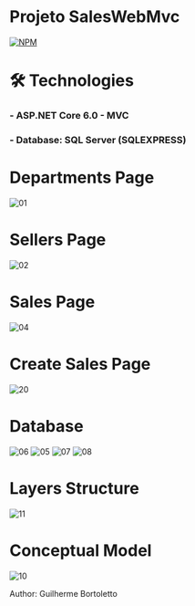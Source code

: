 # Projeto SalesWebMvc
[![NPM](https://img.shields.io/apm/l/react)](https://github.com/GuiDev45/projeto-SalesWebMvc/blob/master/LICENSE)

# 🛠 Technologies

### - ASP.NET Core 6.0 - MVC
### - Database: SQL Server (SQLEXPRESS)

# Departments Page
![01](https://user-images.githubusercontent.com/93011085/182177197-3e939b4e-bf22-4d8f-9dcb-0ce58ea2425b.JPG)

# Sellers Page
![02](https://user-images.githubusercontent.com/93011085/182177579-d9873dd9-7b5c-4130-b3b3-ffacdd21bc98.JPG)

# Sales Page
![04](https://user-images.githubusercontent.com/93011085/182177748-ea9140e0-2ff1-4325-b6c9-6604a08c593b.JPG)

# Create Sales Page
![20](https://user-images.githubusercontent.com/93011085/182179403-b8a17a14-d78c-40b2-8092-2316837bd628.JPG)

# Database
![06](https://user-images.githubusercontent.com/93011085/182178227-1297c30c-c18d-4cae-ae00-92d7cd5e2087.JPG)
![05](https://user-images.githubusercontent.com/93011085/182178281-697c7ebe-59fa-47fd-a3cd-a727b58ce10a.JPG)
![07](https://user-images.githubusercontent.com/93011085/182178319-6fffe28c-2c87-49be-8b8d-81e9793b414a.JPG)
![08](https://user-images.githubusercontent.com/93011085/182178326-f80f8798-0eff-4793-866c-856f9c40d668.JPG)

# Layers Structure
![11](https://user-images.githubusercontent.com/93011085/182178764-dc0ff598-ff98-4bb6-99e1-c93af0dfb6ff.JPG)

# Conceptual Model
![10](https://user-images.githubusercontent.com/93011085/182178857-d4d4d592-bf8c-4a64-bbd6-10321fbbf068.JPG)

Author: Guilherme Bortoletto

